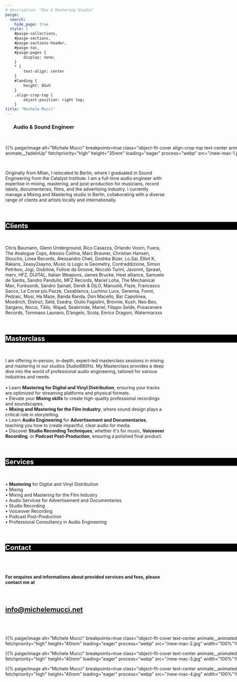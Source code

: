 ```yaml
---
# description: "Mix & Mastering Studio"
paige:
  search:
    hide_page: true
  style: |
    #paige-collections,
    #paige-sections,
    #paige-sections-header,
    #paige-toc,
    #paige-pages {
        display: none;
    }
    * {
        text-align: center
    }
    #landing {
        height: 85vh
    }
    .align-crop-top {
        object-position: right top;
    }
title: "Michele Mucci"
---
```


<!-- <div id="landing"> -->

<a id="info" href="#info"></a>

<div style="width: 90%; margin-left: auto; margin-right: auto">
<h3 class="display-5 h2 text-center animate__animated animate__fadeInDown px-16">Audio & Sound Engineer</h3>
</div>


<br>

<div class="justify-content-center row" style="width: 100vw; margin-left: 0px; margin-right: 0px">
    <div class="col col-auto col-lg-8 col-sm-12 px-0" >
    <p>{{% paige/image alt="Michele Mucci" breakpoints=true class="object-fit-cover align-crop-top text-center  animate__animated animate__fadeInUp" fetchpriority="high" height="35rem" loading="eager" process="webp" src="/new-mac-1.jpg" width="100%"%}}</p>
    </div>
</div>
<br>

<div class="container-fluid animate__animated animate__fadeInUp">
    <div class="justify-content-center row">
        <div class="col col-auto col-lg-8 px-16">
            <p class="lead" style="text-align: left">
            Originally from Milan, I relocated to Berlin, where I graduated in Sound Engineering from the Catalyst Institute. I am a full-time audio engineer with expertise in mixing, mastering, and post-production for musicians, record labels, documentaries, films, and the advertising industry. I currently manage a Mixing and Mastering studio in Berlin, collaborating with a diverse range of clients and artists locally and internationally.
            </p>
        </div>
    </div>
</div>

<!-- </div> -->

</br>


<div style="background-color: #000; color: #fff; width: 100vw" class="animate__animated">
<h2 class="display-6 fw-bold h2 py-3" id="clients">Clients</h2>
</div>

</br>

<div class="container-fluid">
    <div class="justify-content-center row">
        <div class="col col-auto col-lg-8 px-16">
            <p class="lead" style="text-align: left">
Chris Baumann,
Glenn Underground,
Rico Casazza,
Orlando Voorn,
Fuera,
The Analogue Cops,
Alessio Collina,
Marc Brauner,
Christian Hansen,
Sloucho,
Linea Records,
Alessandro Cheli,
Doshka Bizer,
Lo.Sai,
Elliot K,
Rakans,
2easy2sayno,
Music is Logic is Geometry,
Contraddizione,
Simon Petrikov,
Jogi,
Giubilow,
Follow da Groove,
Niccolò Turini,
Javonnt,
Sprawl,
merv,
HFZ,
DIJITAL,
Italian Weapons,
James Brucke,
Heat alliance,
Samuele de Santis,
Sandro Pandullo,
MFZ Records,
Mariel Loha,
The Mechanical Man,
Funksonik,
Sandro Sainati,
Derek & DjLO,
Manuold,
Flaze,
Francesco Sacco,
Le Corse più Pazze,
Casablanca,
Luchino Luce,
Geremia,
Fonni,
Pedraic,
Mosi,
Ha Maze,
Banda Randa,
Don Macello,
Bar Capolinea,
Moodrich,
District,
Seld,
Esedra,
Giulio Fagiolini,
Brovnie,
Kush,
Neo Beo,
Sargano,
Nocui,
Tiblo,
Wajad,
Seabrinde,
Mariel,
Filippo Selde,
Posacenere Records,
Tommaso Launaro,
D’angelo,
Scola,
Enrico Dragoni,
Watermarxxx
</p>
</div>
</div>
</div>

</br>

<div style="background-color: #000; color: #fff; width: 100vw" class="animate__animated">
<h2 class="display-6 fw-bold h2 py-3" id="masterclass">Masterclass</h2>
</div>
</br>



<div class="container-fluid">
    <div class="justify-content-center row">
        <div class="col col-auto col-lg-8 px-16">
            <p class="lead" style="text-align: left">
I am offering in-person, in-depth, expert-led masterclass sessions in mixing and mastering in our studios Studio680Hz.
My Masterclass provides a deep dive into the world of professional audio engineering, tailored for various industries and needs. </br></br>
• Learn <b>Mastering for Digital and Vinyl Distribution</b>, ensuring your tracks are optimized for streaming platforms and physical formats. </br>
• Elevate your <b>Mixing skills</b> to create high-quality professional recordings and soundscapes. </br>
• <b>Mixing and Mastering for the Film Industry</b>, where sound design plays a critical role in storytelling. </br>
• Learn <b>Audio Engineering</b> for <b>Advertisement and Documentaries</b>, teaching you how to create impactful, clear audio for media. </br>
• Discover <b>Studio Recording Techniques</b>, whether it's for music, <b>Voiceover Recording</b>, or <b>Podcast Post-Production</b>, ensuring a polished final product. </br>
</p>
</div>
</div>
</div>
</br>

<div style="background-color: #000; color: #fff; width: 100vw" class="animate__animated">
<h2 class="display-6 fw-bold h2 py-3" id="services">Services</h2>
</div>
</br>


<div class="container-fluid">
    <div class="justify-content-center row">
        <div class="col col-auto col-lg-8 px-16">
            <p class="lead" style="text-align: left">
• <b>Mastering</b> for Digital and Vinyl Distribution <br/>
• Mixing <br/>
• Mixing and Mastering for the Film Industry <br/>
• Audio Services for Advertisement and Documentaries <br/>
• Studio Recording <br/>
• Voiceover Recording <br/>
• Podcast Post-Production <br/>
• Professional Consultancy in Audio Engineering <br/>
</p>
</div>
</div>
</div>
</br>


<div style="background-color: #000; color: #fff; width: 100vw" class="animate__animated">
<h2 class="display-6 fw-bold h2 py-3" id="contact">Contact</h2>
</div>
</br>
</br>

<div class="container-fluid">
    <div class="justify-content-center row">
        <div class="col col-auto col-lg-8 px-16">
<h4>
<b>For enquires and informations about provided services and fees, please contact me at</b>
</h4>

</br>

<h2>
<b>

[info@michelemucci.net](mailto:info@michelemucci.net)

</b>
</h2>

</div>
</div>
</div>

</br>
</br>

<div class="justify-content-center row my-0 py-0" style="width: 100vw; margin-left: 0px; margin-right: 0px">
    <div class="col col-auto col-lg-8 col-sm-12 px-0">
    <p>{{% paige/image alt="Michele Mucci" breakpoints=true class="object-fit-cover text-center animate__animated animate__fadeInUp" fetchpriority="high" height="40rem" loading="eager" process="webp" src="/new-mac-2.jpg" width="100%"%}}</p>
    </div>
</div>

<!-- <div class="justify-content-center row my-0 py-0" style="width: 100vw; margin-left: 0px; margin-right: 0px">
    <div class="col col-auto col-lg-8 col-sm-12 px-0">
    <p>{{% paige/image alt="Michele Mucci" breakpoints=true class="object-fit-cover text-center animate__animated animate__fadeInUp" fetchpriority="high" height="45rem" loading="eager" process="webp" src="/michele-3.jpg" width="100%"%}}</p>
    </div>
</div> -->

<div class="justify-content-center row my-0 py-0" style="width: 100vw; margin-left: 0px; margin-right: 0px">
    <div class="col col-auto col-lg-8 col-sm-12 px-0">
    <p>{{% paige/image alt="Michele Mucci" breakpoints=true class="object-fit-cover text-center animate__animated animate__fadeInUp" fetchpriority="high" height="40rem" loading="eager" process="webp" src="/new-mac-3.jpg" width="100%"%}}</p>
    </div>
</div>

<div class="justify-content-center row my-0 py-0" style="width: 100vw; margin-left: 0px; margin-right: 0px">
    <div class="col col-auto col-lg-8 col-sm-12 px-0">
    <p>{{% paige/image alt="Michele Mucci" breakpoints=true class="object-fit-cover text-center animate__animated animate__fadeInUp" fetchpriority="high" height="40rem" loading="eager" process="webp" src="/new-mac-4.jpg" width="100%"%}}</p>
    </div>
</div>




<div style="">

</br>
</br>
</br>

</div>
